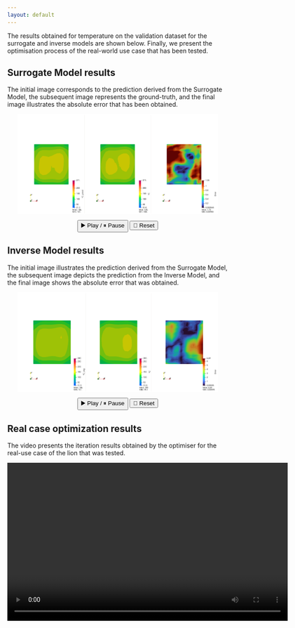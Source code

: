 ```yaml
---
layout: default
---
```



The results obtained for temperature on the validation dataset for the surrogate and inverse models are shown below.
Finally, we present the optimisation process of the real-world use case that has been tested.

## Surrogate Model results

The initial image corresponds to the prediction derived from the Surrogate Model, the subsequent image represents the ground-truth, and the final image illustrates the absolute error that has been obtained.

<div style="text-align: center;">
  <img id="slideshow_surrogate_model" src="img/surrogate_model//animation.0000.png" alt="Animation Frame" style="max-width: 90%; border: 2px solid #fff;"/>

  <div class="controls" style="margin-top: 10px;">
    <button onclick="togglePlaySurrogateResults()">▶️ Play / ⏸ Pause</button>
    <button onclick="resetSurrogateResults()">🔄 Reset</button>
  </div>
</div>

<script>
  const totalFrames = 2048;
  const fps = 2;
  const imgSurrogate = document.getElementById("slideshow_surrogate_model");
  let frameSurrogate = 0;
  let playingSurrogate = true;
  let intervalSurrogate = null;

  function pad(num, size) {
    return String(num).padStart(size, '0');
  }

  function updateFrameSurrogateResults() {
    const padded = pad(frameSurrogate, 4);
    imgSurrogate.src = `img/surrogate_model/animation.${padded}.png`;
    frameSurrogate = (frameSurrogate + 1) % totalFrames;
  }

  function startSurrogateResults() {
    intervalSurrogate = setInterval(updateFrameSurrogateResults, 1000 / fps);
  }

  function stopSurrogateResults() {
    clearInterval(intervalSurrogate);
  }

  function togglePlaySurrogateResults() {
    playingSurrogate = !playingSurrogate;
    if (playingSurrogate) startSurrogateResults();
    else stopSurrogateResults();
  }

  function resetSurrogateResults() {
    frame = 0;
    imgSurrogate.src = `img/surrogate_model/animation.0000.png`;
  }

  startSurrogateResults();
</script>

## Inverse Model results

The initial image illustrates the prediction derived from the Surrogate Model, the subsequent image depicts the prediction from the Inverse Model, and the final image shows the absolute error that was obtained.


<div style="text-align: center;">
  <img id="slideshow_inverse_model" src="img/inverse_model/animation.0000.png" alt="Animation frameSurrogate" style="max-width: 90%; border: 2px solid #fff;"/>

  <div class="controls" style="margin-top: 10px;">
    <button onclick="togglePlayInverseResults()">▶️ Play / ⏸ Pause</button>
    <button onclick="resetInverseResults()">🔄 Reset</button>
  </div>
</div>

<script>
  let frameInverse = 0;
  const imgInverse = document.getElementById("slideshow_inverse_model");
  let playingInverse = true;
  let intervalnverse = null;

  function pad(num, size) {
    return String(num).padStart(size, '0');
  }

  function updateFrameInverseResults() {
    const padded = pad(frameInverse, 4);
    imgInverse.src = `img/inverse_model/animation.${padded}.png`;
    frameInverse = (frameInverse + 1) % totalFrames;
  }

  function startInverseResults() {
    intervalnverse = setInterval(updateFrameInverseResults, 1000 / fps);
  }

  function stopInverseResults() {
    clearInterval(intervalnverse);
  }

  function togglePlayInverseResults() {
    playingInverse = !playingInverse;
    if (playingInverse) startInverseResults();
    else stopInverseResults();
  }

  function resetInverseResults() {
    frameInverse = 0;
    imgInverse.src = `img/inverse_model/animation.0000.png`;
  }

  startInverseResults();
</script>

## Real case optimization results

The video presents the iteration results obtained by the optimiser for the real-use case of the lion that was tested.

<div style="text-align: center;">
  <video width="640" height="360" controls>
    <source src="video/ottimizzatore.mp4" type="video/mp4">
    Your browser does not support the video tag.
  </video>
</div>
